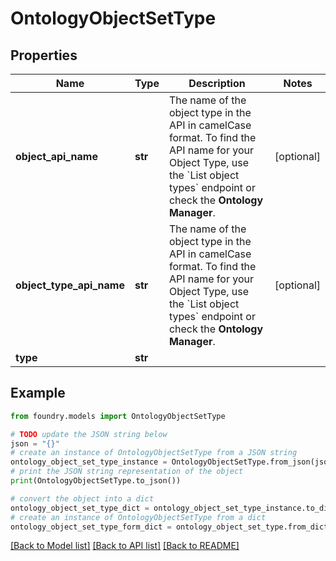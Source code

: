# OntologyObjectSetType

## Properties

Name | Type | Description | Notes
------------ | ------------- | ------------- | -------------
**object_api_name** | **str** | The name of the object type in the API in camelCase format. To find the API name for your Object Type, use the \`List object types\` endpoint or check the **Ontology Manager**.  | \[optional\]
**object_type_api_name** | **str** | The name of the object type in the API in camelCase format. To find the API name for your Object Type, use the \`List object types\` endpoint or check the **Ontology Manager**.  | \[optional\]
**type** | **str** |  |

## Example

```python
from foundry.models import OntologyObjectSetType

# TODO update the JSON string below
json = "{}"
# create an instance of OntologyObjectSetType from a JSON string
ontology_object_set_type_instance = OntologyObjectSetType.from_json(json)
# print the JSON string representation of the object
print(OntologyObjectSetType.to_json())

# convert the object into a dict
ontology_object_set_type_dict = ontology_object_set_type_instance.to_dict()
# create an instance of OntologyObjectSetType from a dict
ontology_object_set_type_form_dict = ontology_object_set_type.from_dict(ontology_object_set_type_dict)
```

[\[Back to Model list\]](../README.md#documentation-for-models) [\[Back to API list\]](../README.md#documentation-for-api-endpoints) [\[Back to README\]](../README.md)
